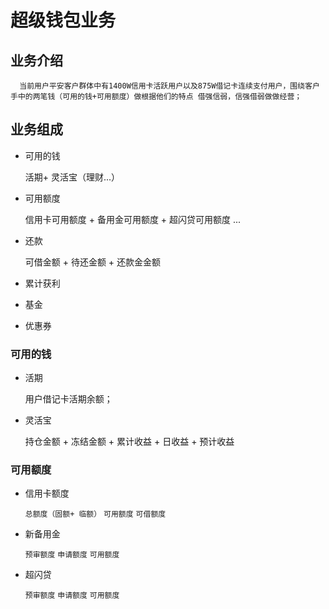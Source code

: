 # 超级钱包业务

## 业务介绍

 	  当前用户平安客户群体中有1400W信用卡活跃用户以及875W借记卡连续支付用户，围绕客户手中的两笔钱（可用的钱+可用额度）做根据他们的特点 借强信弱，信强借弱做做经营；

## 业务组成

- 可用的钱

  活期+ 灵活宝（理财...）

- 可用额度

  信用卡可用额度 + 备用金可用额度 + 超闪贷可用额度  ...

- 还款

  可借金额 + 待还金额 + 还款金金额

- 累计获利

- 基金

- 优惠券

### 可用的钱

- 活期

  用户借记卡活期余额；

- 灵活宝

  持仓金额 + 冻结金额 + 累计收益 + 日收益 + 预计收益

### 可用额度

- 信用卡额度

  `总额度（固额+ 临额）`  `可用额度` `可借额度`

- 新备用金

  `预审额度` `申请额度`  `可用额度` 

- 超闪贷

  `预审额度`  `申请额度`  `可用额度`
